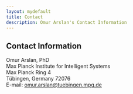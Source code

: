 ```yaml
---
layout: mydefault
title: Contact
description: Omur Arslan's Contact Information
---
```


## Contact Information

Omur Arslan, PhD <br/>
Max Planck Institute for Intelligent Systems <br/>
Max Planck Ring 4 <br/>
Tübingen, Germany 72076 <br/>
E-mail: omur.arslan@tuebingen.mpg.de
